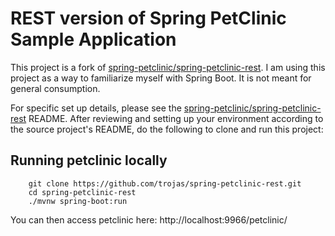 # REST version of Spring PetClinic Sample Application

This project is a fork of [spring-petclinic/spring-petclinic-rest](https://github.com/spring-petclinic/spring-petclinic-rest).  I am 
using this project as a way to familiarize myself with Spring Boot.  It is not meant for general consumption. 

For specific set up details, please see the [spring-petclinic/spring-petclinic-rest](https://github.com/spring-petclinic/spring-petclinic-rest) 
README. After reviewing and setting up your environment according to the source project's README, do the following to clone and run this project:

## Running petclinic locally
```
	git clone https://github.com/trojas/spring-petclinic-rest.git
	cd spring-petclinic-rest
	./mvnw spring-boot:run
```

You can then access petclinic here: http://localhost:9966/petclinic/
